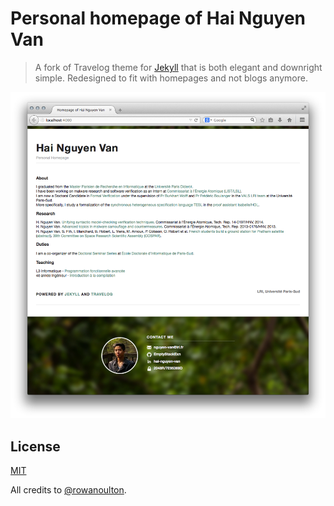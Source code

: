 Personal homepage of Hai Nguyen Van
=============

> A fork of Travelog theme for [Jekyll](http://jekyllrb.com/) that is both elegant and downright simple. Redesigned to fit with homepages and not blogs anymore.

![](img/screenshot.png)

License
------------

[MIT](https://github.com/rowanoulton/travelog-theme/blob/master/LICENSE)

All credits to [@rowanoulton](https://twitter.com/rowanoulton/).
